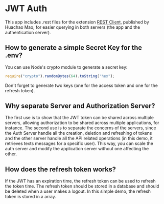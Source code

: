 # JWT Auth

This app includes .rest files for the extension [REST Client](https://marketplace.visualstudio.com/items?itemName=humao.rest-client), published by Huachao Mao, for easier querying in both servers (the app and the authentication server).

## How to generate a simple Secret Key for the .env?

You can use Node's crypto module to generate a secret key:

```js
require("crypto").randomBytes(64).toString("hex");
```

Don't forget to generate two keys (one for the access token and one for the refresh token).

## Why separate Server and Authorization Server?

The first use is to show that the JWT token can be shared across multiple servers, allowing authorization to be shared across multiple applications, for instance. The second use is to separate the concerns of the servers, since the Auth Server handle all the creation, deletion and refreshing of tokens and the other server handle all the API related operations (in this demo, it retrieves texts messages for a specific user). This way, you can scale the auth server and modify the application server without one affecting the other.

## How does the refresh token works?

If the JWT has an expiration time, the refresh token can be used to refresh the token time. The refresh token should be stored in a database and should be deleted when a user makes a logout. In this simple demo, the refresh token is stored in a array.

